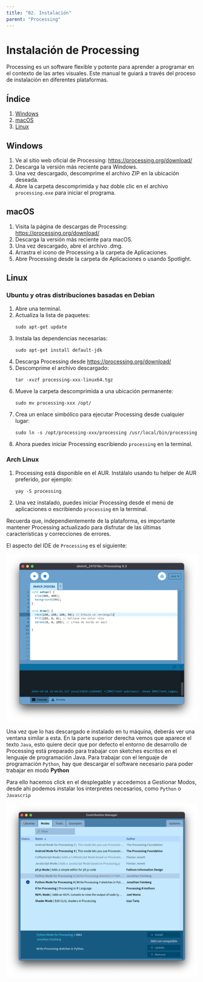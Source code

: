 ```yaml
---
title: "02. Instalación"
parent: "Processing"
---
```


# Instalación de Processing

Processing es un software flexible y potente para aprender a programar en el contexto de las artes visuales. Este manual te guiará a través del proceso de instalación en diferentes plataformas.

## Índice
1. [Windows](#windows)
2. [macOS](#macos)
3. [Linux](#linux)

## Windows

1. Ve al sitio web oficial de Processing: https://processing.org/download/
2. Descarga la versión más reciente para Windows.
3. Una vez descargado, descomprime el archivo ZIP en la ubicación deseada.
4. Abre la carpeta descomprimida y haz doble clic en el archivo `processing.exe` para iniciar el programa.

## macOS

1. Visita la página de descargas de Processing: https://processing.org/download/
2. Descarga la versión más reciente para macOS.
3. Una vez descargado, abre el archivo .dmg.
4. Arrastra el icono de Processing a la carpeta de Aplicaciones.
5. Abre Processing desde la carpeta de Aplicaciones o usando Spotlight.

## Linux

### Ubuntu y otras distribuciones basadas en Debian

1. Abre una terminal.
2. Actualiza la lista de paquetes:
   ```
   sudo apt-get update
   ```
3. Instala las dependencias necesarias:
   ```
   sudo apt-get install default-jdk
   ```
4. Descarga Processing desde https://processing.org/download/
5. Descomprime el archivo descargado:
   ```
   tar -xvzf processing-xxx-linux64.tgz
   ```
6. Mueve la carpeta descomprimida a una ubicación permanente:
   ```
   sudo mv processing-xxx /opt/
   ```
7. Crea un enlace simbólico para ejecutar Processing desde cualquier lugar:
   ```
   sudo ln -s /opt/processing-xxx/processing /usr/local/bin/processing
   ```
8. Ahora puedes iniciar Processing escribiendo `processing` en la terminal.

### Arch Linux

1. Processing está disponible en el AUR. Instálalo usando tu helper de AUR preferido, por ejemplo:
   ```
   yay -S processing
   ```
2. Una vez instalado, puedes iniciar Processing desde el menú de aplicaciones o escribiendo `processing` en la terminal.

Recuerda que, independientemente de la plataforma, es importante mantener Processing actualizado para disfrutar de las últimas características y correcciones de errores.

El aspecto del IDE de `Processing` es el siguiente:

![](images/processing.png)


Una vez que lo has descargado e instalado en tu máquina, deberás ver una ventana similar a esta. En la parte superior derecha vemos que aparece el texto `Java`, esto quiere decir que por defecto el entorno de desarrollo de Processing está preparado para trabajar con sketches escritos en el lenguaje de programación Java. Para trabajar con el lenguaje de programación `Python`, hay que descargar el software necesario para poder trabajar en modo **Python**

Para ello hacemos click en el desplegable y accedemos a Gestionar Modos, desde ahi podemos instalar los interpretes necesarios, como `Python` o `Javascrip`

![](images/Modos.png)
